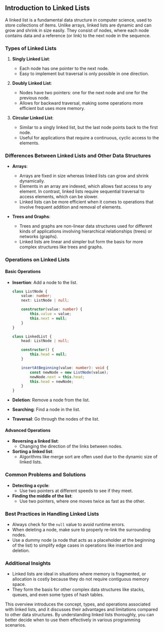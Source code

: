 ## Introduction to Linked Lists

A linked list is a fundamental data structure in computer science, used to store collections of items. Unlike arrays, linked lists are dynamic and can grow and shrink in size easily. They consist of nodes, where each node contains data and a reference (or link) to the next node in the sequence.

### Types of Linked Lists

1. **Singly Linked List**:

   - Each node has one pointer to the next node.
   - Easy to implement but traversal is only possible in one direction.

2. **Doubly Linked List**:

   - Nodes have two pointers: one for the next node and one for the previous node.
   - Allows for backward traversal, making some operations more efficient but uses more memory.

3. **Circular Linked List**:

   - Similar to a singly linked list, but the last node points back to the first node.
   - Useful for applications that require a continuous, cyclic access to the elements.

### Differences Between Linked Lists and Other Data Structures

- **Arrays**:

  - Arrays are fixed in size whereas linked lists can grow and shrink dynamically.
  - Elements in an array are indexed, which allows fast access to any element. In contrast, linked lists require sequential traversal to access elements, which can be slower.
  - Linked lists can be more efficient when it comes to operations that involve frequent addition and removal of elements.

- **Trees and Graphs**:

  - Trees and graphs are non-linear data structures used for different kinds of applications involving hierarchical relationships (trees) or networks (graphs).
  - Linked lists are linear and simpler but form the basis for more complex structures like trees and graphs.

### Operations on Linked Lists

#### Basic Operations

- **Insertion**: Add a node to the list.

  ```typescript
  class ListNode {
      value: number;
      next: ListNode | null;
  
      constructor(value: number) {
          this.value = value;
          this.next = null;
      }
  }
  
  class LinkedList {
      head: ListNode | null;
  
      constructor() {
          this.head = null;
      }
  
      insertAtBeginning(value: number): void {
          const newNode = new ListNode(value);
          newNode.next = this.head;
          this.head = newNode;
      }
  }
  ```

- **Deletion**: Remove a node from the list.

- **Searching**: Find a node in the list.

- **Traversal**: Go through the nodes of the list.

#### Advanced Operations

- **Reversing a linked list**: 
  - Changing the direction of the links between nodes.
- **Sorting a linked list**: 
  - Algorithms like merge sort are often used due to the dynamic size of linked lists.

### Common Problems and Solutions

- **Detecting a cycle**: 
  - Use two pointers at different speeds to see if they meet.
- **Finding the middle of the list**: 
  - Use two pointers, where one moves twice as fast as the other.

### Best Practices in Handling Linked Lists

- Always check for the `null` value to avoid runtime errors.
- When deleting a node, make sure to properly re-link the surrounding nodes.
- Use a dummy node (a node that acts as a placeholder at the beginning of the list) to simplify edge cases in operations like insertion and deletion.

### Additional Insights

- Linked lists are ideal in situations where memory is fragmented, or allocation is costly because they do not require contiguous memory space.
- They form the basis for other complex data structures like stacks, queues, and even some types of hash tables.

This overview introduces the concept, types, and operations associated with linked lists, and it discusses their advantages and limitations compared to other data structures. By understanding linked lists thoroughly, you can better decide when to use them effectively in various programming scenarios.
